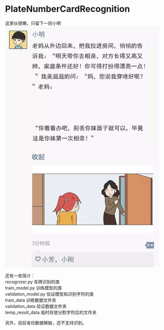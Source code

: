 # PlateNumberCardRecognition
这家伙很懒，只留下一则小明  
![Image text](https://github.com/onlylikews/PlateNumberCardRecognition/blob/master/readme_res/xiaoming.jpg?raw=true)

还有一些简介：  
recognizer.py		车牌识别的类  
train_model.py		训练模型的类  
validation_model.py	验证模型和识别字符的类  
train_data			训练数据文件夹  
validation_data		验证数据文件夹  
temp_result_data	临时存放分割字符后的文件夹  

另外，目前省份数据稀缺，还不支持识别。
